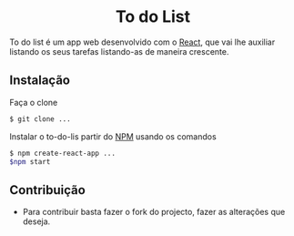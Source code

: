 <h1 align="center">To do List</h1>

To do list é um app web desenvolvido com o [React](https://reactjs.org/), que vai lhe auxiliar listando os seus tarefas
listando-as de maneira crescente.

## Instalação
Faça o clone 

``` bash
$ git clone ...
```

Instalar o to-do-lis partir do [NPM](https://www.npmjs.com/) usando os comandos


``` bash
$ npm create-react-app ...
$npm start 
```


## Contribuição

* Para contribuir basta fazer o fork do projecto, fazer as alterações que deseja.

